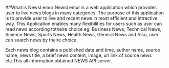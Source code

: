 ##What is NewsLemur
NewsLemur is a web application which provides user to live news blogs in many categories. The purpose of this application is to provide user to live and recent news in most efficient and intractive way. This Application enables many flexibilities for users such as user can read news according totheire choice eg. Business News, Technical News, Science News, Sports News, Health News, General News and Also, user can search news by
theire choice.

Each news blog contains a published date and time, author name, source name, news title, a brief news content, image, url link of source news etc.This all information obtained NEWS API server.
